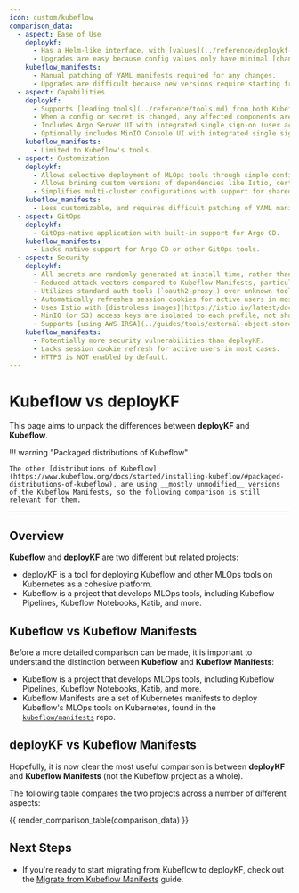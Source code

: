 ```yaml
---
icon: custom/kubeflow
comparison_data:
  - aspect: Ease of Use
    deploykf:
      - Has a Helm-like interface, with [values](../reference/deploykf-values.md) for configuring all aspects of the deployment (no need to edit Kubernetes YAML)
      - Upgrades are easy because config values only have minimal [changes between versions](../releases/changelog-deploykf.md).
    kubeflow_manifests:
      - Manual patching of YAML manifests required for any changes.
      - Upgrades are difficult because new versions require starting from scratch with the new manifests.
  - aspect: Capabilities
    deploykf:
      - Supports [leading tools](../reference/tools.md) from both Kubeflow, and other projects.
      - When a config or secret is changed, any affected components are automatically restarted.
      - Includes Argo Server UI with integrated single sign-on (user access is aligned to profile memberships).
      - Optionally includes MinIO Console UI with integrated single sign-on (user access is aligned to profile memberships).
    kubeflow_manifests:
      - Limited to Kubeflow's tools.
  - aspect: Customization
    deploykf:
      - Allows selective deployment of MLOps tools through simple config values.
      - Allows brining custom versions of dependencies like Istio, cert-manager, [MySQL](../guides/tools/external-mysql.md), [S3](..//guides/tools/external-object-store.md), and more.
      - Simplifies multi-cluster configurations with support for shared common values and environment-specific overlays.
    kubeflow_manifests:
      - Less customizable, and requires difficult patching of YAML manifests.
  - aspect: GitOps
    deploykf:
      - GitOps-native application with built-in support for Argo CD.
    kubeflow_manifests:
      - Lacks native support for Argo CD or other GitOps tools.
  - aspect: Security
    deploykf:
      - All secrets are randomly generated at install time, rather than being hardcoded in manifests.
      - Reduced attack vectors compared to Kubeflow Manifests, particularly in Istio configurations.
      - Utilizes standard auth tools (`oauth2-proxy`) over unknown tools (`arrikto/oidc-authservice`).
      - Automatically refreshes session cookies for active users in most cases.
      - Uses Istio with [distroless images](https://istio.io/latest/docs/ops/configuration/security/harden-docker-images/) by default.
      - MinIO (or S3) access keys are isolated to each profile, not shared, and scoped to the minimum required permissions.
      - Supports [using AWS IRSA](../guides/tools/external-object-store.md#irsa-based-authentication) instead of S3 access keys.
    kubeflow_manifests:
      - Potentially more security vulnerabilities than deployKF.
      - Lacks session cookie refresh for active users in most cases.
      - HTTPS is NOT enabled by default.
---
```


# Kubeflow vs deployKF

This page aims to unpack the differences between __deployKF__ and __Kubeflow__.

!!! warning "Packaged distributions of Kubeflow"
    
    The other [distributions of Kubeflow](https://www.kubeflow.org/docs/started/installing-kubeflow/#packaged-distributions-of-kubeflow), are using __mostly unmodified__ versions of the Kubeflow Manifests, so the following comparison is still relevant for them.

---

## Overview

__Kubeflow__ and __deployKF__ are two different but related projects:
  
- deployKF is a tool for deploying Kubeflow and other MLOps tools on Kubernetes as a cohesive platform.
- Kubeflow is a project that develops MLOps tools, including Kubeflow Pipelines, Kubeflow Notebooks, Katib, and more.

## Kubeflow vs Kubeflow Manifests

Before a more detailed comparison can be made, it is important to understand the distinction between __Kubeflow__ and __Kubeflow Manifests__:

- Kubeflow is a project that develops MLOps tools, including Kubeflow Pipelines, Kubeflow Notebooks, Katib, and more.
- Kubeflow Manifests are a set of Kubernetes manifests to deploy Kubeflow's MLOps tools on Kubernetes, found in the [`kubeflow/manifests`](https://github.com/kubeflow/manifests) repo.

## deployKF vs Kubeflow Manifests

Hopefully, it is now clear the most useful comparison is between __deployKF__ and __Kubeflow Manifests__ (not the Kubeflow project as a whole).

The following table compares the two projects across a number of different aspects:

{{ render_comparison_table(comparison_data) }}

## Next Steps

- If you're ready to start migrating from Kubeflow to deployKF, check out the [Migrate from Kubeflow Manifests](../guides/migrate-from-kubeflow-manifests.md) guide.